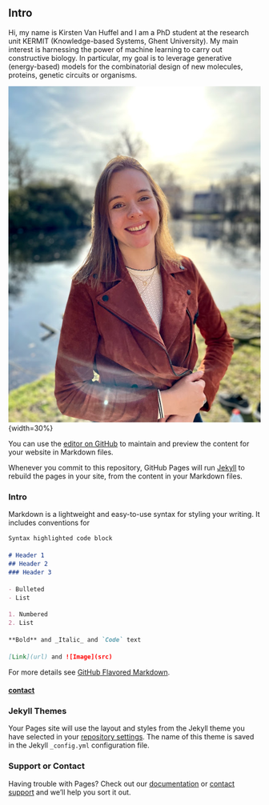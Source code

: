 ## Intro


Hi, my name is Kirsten Van Huffel and I am a PhD student at the research unit KERMIT (Knowledge-based Systems, Ghent University). My main interest is harnessing the power of machine learning to carry out constructive biology. In particular, my goal is to leverage generative (energy-based) models for the combinatorial design of new molecules, proteins, genetic circuits or organisms.

![](images/IMG_0678.jpg){width=30%}

You can use the [editor on GitHub](https://github.com/kirstvh/kirstvh.github.io/edit/main/README.md) to maintain and preview the content for your website in Markdown files.

Whenever you commit to this repository, GitHub Pages will run [Jekyll](https://jekyllrb.com/) to rebuild the pages in your site, from the content in your Markdown files.

### Intro

Markdown is a lightweight and easy-to-use syntax for styling your writing. It includes conventions for

```markdown
Syntax highlighted code block

# Header 1
## Header 2
### Header 3

- Bulleted
- List

1. Numbered
2. List

**Bold** and _Italic_ and `Code` text

[Link](url) and ![Image](src)
```

For more details see [GitHub Flavored Markdown](https://guides.github.com/features/mastering-markdown/).

#### [contact](https://kirstvh.github.io/contact)

### Jekyll Themes

Your Pages site will use the layout and styles from the Jekyll theme you have selected in your [repository settings](https://github.com/kirstvh/kirstvh.github.io/settings/pages). The name of this theme is saved in the Jekyll `_config.yml` configuration file.

### Support or Contact

Having trouble with Pages? Check out our [documentation](https://docs.github.com/categories/github-pages-basics/) or [contact support](https://support.github.com/contact) and we’ll help you sort it out.
